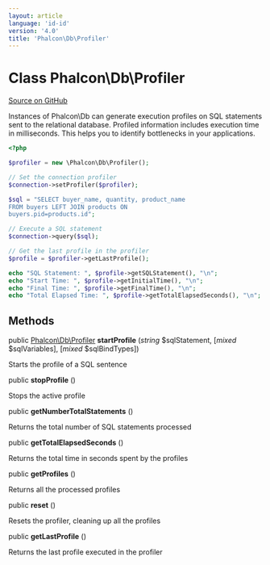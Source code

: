 ```yaml
---
layout: article
language: 'id-id'
version: '4.0'
title: 'Phalcon\Db\Profiler'
---
```


# Class **Phalcon\Db\Profiler**

<a href="https://github.com/phalcon/cphalcon/tree/v4.0.0/phalcon/db/profiler.zep" class="btn btn-default btn-sm">Source on GitHub</a>

Instances of Phalcon\Db can generate execution profiles on SQL statements sent to the relational database. Profiled information includes execution time in milliseconds. This helps you to identify bottlenecks in your applications.

```php
<?php

$profiler = new \Phalcon\Db\Profiler();

// Set the connection profiler
$connection->setProfiler($profiler);

$sql = "SELECT buyer_name, quantity, product_name
FROM buyers LEFT JOIN products ON
buyers.pid=products.id";

// Execute a SQL statement
$connection->query($sql);

// Get the last profile in the profiler
$profile = $profiler->getLastProfile();

echo "SQL Statement: ", $profile->getSQLStatement(), "\n";
echo "Start Time: ", $profile->getInitialTime(), "\n";
echo "Final Time: ", $profile->getFinalTime(), "\n";
echo "Total Elapsed Time: ", $profile->getTotalElapsedSeconds(), "\n";

```

## Methods

public [Phalcon\Db\Profiler](api/Phalcon_Db_Profiler) **startProfile** (*string* $sqlStatement, [*mixed* $sqlVariables], [*mixed* $sqlBindTypes])

Starts the profile of a SQL sentence

public **stopProfile** ()

Stops the active profile

public **getNumberTotalStatements** ()

Returns the total number of SQL statements processed

public **getTotalElapsedSeconds** ()

Returns the total time in seconds spent by the profiles

public **getProfiles** ()

Returns all the processed profiles

public **reset** ()

Resets the profiler, cleaning up all the profiles

public **getLastProfile** ()

Returns the last profile executed in the profiler